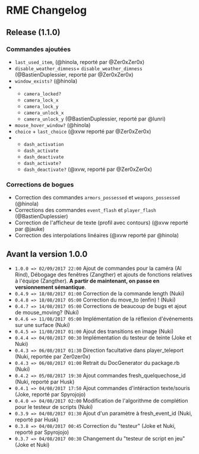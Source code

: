 # RME Changelog

## Release (1.1.0)

### Commandes ajoutées

*  `last_used_item`, (@hinola, reporté par @Zer0xZer0x)
*  `disable_weather_dimness`+ `disable_weather_dimness` (@BastienDuplessier, reporté par @Zer0xZer0x)
*  `window_exists?` (@hinola)
*    - `camera_locked?` 
     - `camera_lock_x`
     - `camera_lock_y`
     - `camera_unlock_x`
     -  `camera_unlock_y` 
     (@BastienDuplessier, reporté par @lunri)
*  `mouse_hover_window?` (@hinola)
*  `choice` + `last_choice` (@xvw reporté par @Zer0xZer0x)
*  - `dash_activation`
   - `dash_activate`
   - `dash_deactivate`
   - `dash_activate?`
   - `dash_deactivate?`
   (@xvw, reporté par @Zer0xZer0x)

### Corrections de bogues
*  Correction des commandes `armors_possessed` et `weapons_possessed` (@hinola)
*  Corrections des commandes `event_flash` et `player_flash` (@BastienDuplessier)
*  Correction de l'afficheur de texte (profil avec contours) (@xvw reporté par @jauke)
*  Correction des interpolations linéaires (@xvw reporté par @hinola)


## Avant la version 1.0.0
*  `1.0.0 => 02/09/2017 22:00` Ajout de commandes pour la caméra (Al Rind), Débogage des fenêtres (Zangther) et ajouts de fonctions relatives à l'équipe (Zangther). **A partir de maintenant, on passe en versionnement sémantique**.
*  `0.4.9 => 18/08/2017 01:00` Correction de la commande length (Nuki)
*  `0.4.8 => 18/08/2017 05:00` Correction du move_to (enfin) ! (Nuki)
*  `0.4.7 => 14/08/2017 05:00` Corrections de beaucoup de bugs et ajout de mouse_moving? (Nuki)
*  `0.4.6 => 11/08/2017 05:00` Implémentation de la réflexion d'événements sur une surface (Nuki)
*  `0.4.5 => 11/08/2017 01:00` Ajout des transitions en image (Nuki)
*  `0.4.4 => 04/08/2017 00:30` Implémentation du testeur de teinte (Joke et Nuki)
*  `0.4.3 => 06/08/2017 01:30` Direction facultative dans player_teleport (Nuki, reportée par Zer0zer0x)
*  `0.4.3 => 06/08/2017 01:00` Retrait du DocGenerator du package.rb (Nuki)
*  `0.4.2 => 05/08/2017 19:30` Ajout commandes fresh_quelquechose_id (Nuki, reporté par Husk)
*  `0.4.1 => 04/08/2017 17:50` Ajout commandes d'intéraction texte/souris (Joke, reporté par Spyrojojo)
*  `0.4.0 => 04/08/2017 02:00` Modification de l'algorithme de complétion pour le testeur de scripts (Nuki)
*  `0.3.9 => 04/08/2017 01:30` Ajout d'un paramètre à fresh_event_id (Nuki, reporté par Husk)
*  `0.3.8 => 04/08/2017 00:45` Correction du "testeur" (Joke et Nuki, reporté par Spyrojojo)
*  `0.3.7 => 04/08/2017 00:30` Changement du "testeur de script en jeu" (Joke et Nuki)

